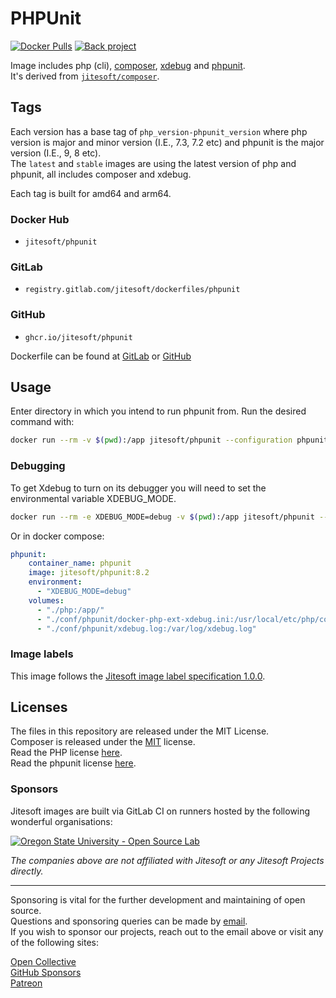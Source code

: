 # PHPUnit

[![Docker Pulls](https://img.shields.io/docker/pulls/jitesoft/phpunit.svg)](https://cloud.docker.com/u/jitesoft/repository/docker/jitesoft/phpunit)
[![Back project](https://img.shields.io/badge/Open%20Collective-Tip%20the%20devs!-blue.svg)](https://opencollective.com/jitesoft-open-source)

Image includes php (cli), [composer](https://getcomposer.org/), [xdebug](https://xdebug.org/) and [phpunit](https://phpunit.de/).  
It's derived from [`jitesoft/composer`](https://gitlab.com/jitesoft/dockerfiles/composer-alpine/blob/master/Dockerfile).

## Tags

Each version has a base tag of `php_version-phpunit_version` where php version is major and minor version (I.E., 7.3, 7.2 etc) and phpunit is the major version (I.E., 9, 8 etc).  
The `latest` and `stable` images are using the latest version of php and phpunit, all includes composer and xdebug.

Each tag is built for amd64 and arm64.

### Docker Hub

* `jitesoft/phpunit`

### GitLab

* `registry.gitlab.com/jitesoft/dockerfiles/phpunit`

### GitHub

* `ghcr.io/jitesoft/phpunit`

Dockerfile can be found at [GitLab](https://gitlab.com/jitesoft/dockerfiles/composer-alpine/blob/master/Dockerfile) or [GitHub](https://github.com/jitesoft/docker-phpunit/blob/master/Dockerfile)

## Usage

Enter directory in which you intend to run phpunit from. Run the desired command with:

```bash
docker run --rm -v $(pwd):/app jitesoft/phpunit --configuration phpunit.xml
```
### Debugging
To get Xdebug to turn on its debugger you will need to set the environmental variable XDEBUG_MODE.

```bash
docker run --rm -e XDEBUG_MODE=debug -v $(pwd):/app jitesoft/phpunit --configuration phpunit.xml
```
Or in docker compose:

```yml
phpunit:
    container_name: phpunit
    image: jitesoft/phpunit:8.2
    environment:
      - "XDEBUG_MODE=debug"
    volumes:
      - "./php:/app/"
      - "./conf/phpunit/docker-php-ext-xdebug.ini:/usr/local/etc/php/conf.d/docker-php-ext-xdebug.ini"
      - "./conf/phpunit/xdebug.log:/var/log/xdebug.log"
```

### Image labels

This image follows the [Jitesoft image label specification 1.0.0](https://gitlab.com/snippets/1866155).

## Licenses

The files in this repository are released under the MIT License.  
Composer is released under the [MIT](https://github.com/composer/composer/blob/master/LICENSE) license.  
Read the PHP license [here](https://www.php.net/license/index.php).  
Read the phpunit license [here](https://github.com/sebastianbergmann/phpunit/blob/master/LICENSE).

### Sponsors

Jitesoft images are built via GitLab CI on runners hosted by the following wonderful organisations:

<a href="https://osuosl.org/" target="_blank" title="Oregon State University - Open Source Lab">
    <img src="https://jitesoft.com/images/oslx128.webp" alt="Oregon State University - Open Source Lab">
</a>

_The companies above are not affiliated with Jitesoft or any Jitesoft Projects directly._

---

Sponsoring is vital for the further development and maintaining of open source.  
Questions and sponsoring queries can be made by <a href="mailto:sponsor@jitesoft.com">email</a>.  
If you wish to sponsor our projects, reach out to the email above or visit any of the following sites:

[Open Collective](https://opencollective.com/jitesoft-open-source)  
[GitHub Sponsors](https://github.com/sponsors/jitesoft)  
[Patreon](https://www.patreon.com/jitesoft)
